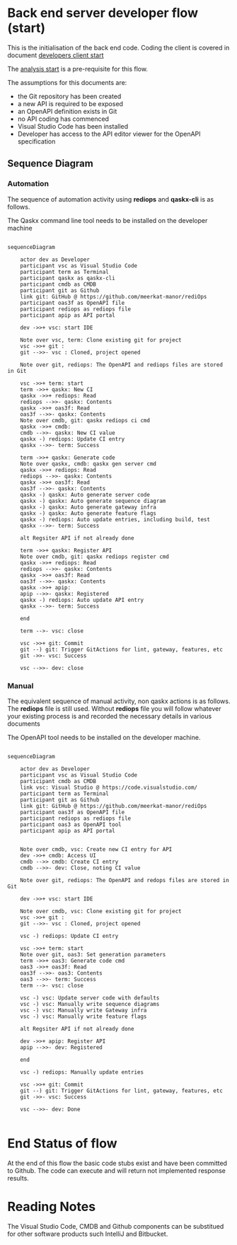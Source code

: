 # Back end server developer flow (start)

This is the initialisation of the back end 
code.  Coding the client is covered in document
[developers client start](developers_client_start.md)

The [analysis start](analysis_start.md) is a pre-requisite for
this flow.

The assumptions for this documents are:

* the Git repository has been created
* a new API is required to be exposed
* an OpenAPI definition exists in Git
* no API coding has commenced
* Visual Studio Code has been installed
* Developer has access to the API editor viewer for the OpenAPI specification


## Sequence Diagram

### Automation

The sequence of automation activity using **rediops** and **qaskx-cli** is 
as follows.

The Qaskx command line tool needs to be installed on the developer machine

```mermaid

sequenceDiagram

    actor dev as Developer
    participant vsc as Visual Studio Code
    participant term as Terminal
    participant qaskx as qaskx-cli
    participant cmdb as CMDB
    participant git as Github
    link git: GitHub @ https://github.com/meerkat-manor/rediOps
    participant oas3f as OpenAPI file
    participant rediops as rediops file
    participant apip as API portal

    dev ->>+ vsc: start IDE

    Note over vsc, term: Clone existing git for project
    vsc ->>+ git : 
    git -->>- vsc : Cloned, project opened

    Note over git, rediops: The OpenAPI and rediops files are stored in Git

    vsc ->>+ term: start
    term ->>+ qaskx: New CI
    qaskx ->>+ rediops: Read 
    rediops -->>- qaskx: Contents
    qaskx ->>+ oas3f: Read 
    oas3f -->>- qaskx: Contents
    Note over cmdb, git: qaskx rediops ci cmd
    qaskx ->>+ cmdb: 
    cmdb -->>- qaskx: New CI value
    qaskx -) rediops: Update CI entry
    qaskx -->>- term: Success

    term ->>+ qaskx: Generate code
    Note over qaskx, cmdb: qaskx gen server cmd
    qaskx ->>+ rediops: Read 
    rediops -->>- qaskx: Contents
    qaskx ->>+ oas3f: Read 
    oas3f -->>- qaskx: Contents
    qaskx -) qaskx: Auto generate server code
    qaskx -) qaskx: Auto generate sequence diagram
    qaskx -) qaskx: Auto generate gateway infra
    qaskx -) qaskx: Auto generate feature flags
    qaskx -) rediops: Auto update entries, including build, test
    qaskx -->>- term: Success

    alt Regsiter API if not already done

    term ->>+ qaskx: Register API
    Note over cmdb, git: qaskx rediops register cmd
    qaskx ->>+ rediops: Read 
    rediops -->>- qaskx: Contents
    qaskx ->>+ oas3f: Read 
    oas3f -->>- qaskx: Contents
    qaskx ->>+ apip: 
    apip -->>- qaskx: Registered
    qaskx -) rediops: Auto update API entry
    qaskx -->>- term: Success

    end

    term -->- vsc: close

    vsc ->>+ git: Commit
    git --) git: Trigger GitActions for lint, gateway, features, etc 
    git ->>- vsc: Success

    vsc -->>- dev: close

```

### Manual

The equivalent sequence of manual activity, non qaskx actions is as follows.
The **rediops** file is still used. Without **rediops** file you will 
follow whatever your existing process is and recorded the necessary 
details in various documents

The OpenAPI tool needs to be installed on the developer machine.

```mermaid

sequenceDiagram

    actor dev as Developer
    participant vsc as Visual Studio Code
    participant cmdb as CMDB
    link vsc: Visual Studio @ https://code.visualstudio.com/
    participant term as Terminal
    participant git as Github
    link git: GitHub @ https://github.com/meerkat-manor/rediOps
    participant oas3f as OpenAPI file
    participant rediops as rediops file
    participant oas3 as OpenAPI tool
    participant apip as API portal


    Note over cmdb, vsc: Create new CI entry for API 
    dev ->>+ cmdb: Access UI
    cmdb -->> cmdb: Create CI entry
    cmdb -->>- dev: Close, noting CI value

    Note over git, rediops: The OpenAPI and redops files are stored in Git

    dev ->>+ vsc: start IDE

    Note over cmdb, vsc: Clone existing git for project
    vsc ->>+ git : 
    git -->>- vsc : Cloned, project opened

    vsc -) rediops: Update CI entry

    vsc ->>+ term: start
    Note over git, oas3: Set generation parameters
    term ->>+ oas3: Generate code cmd
    oas3 ->>+ oas3f: Read 
    oas3f -->>- oas3: Contents
    oas3 -->>- term: Success
    term -->- vsc: close

    vsc -) vsc: Update server code with defaults
    vsc -) vsc: Manually write sequence diagrams
    vsc -) vsc: Manually write Gateway infra
    vsc -) vsc: Manually write feature flags

    alt Regsiter API if not already done

    dev ->>+ apip: Register API
    apip -->>- dev: Registered

    end

    vsc -) rediops: Manually update entries

    vsc ->>+ git: Commit
    git --) git: Trigger GitActions for lint, gateway, features, etc 
    git ->>- vsc: Success

    vsc -->>- dev: Done


```

# End Status of flow

At the end of this flow the basic code stubs exist and have been committed
to Github.  The code can execute and will return not implemented
response results.


# Reading Notes

The Visual Studio Code, CMDB and Github components can be substitued for 
other software products such IntelliJ and Bitbucket.

